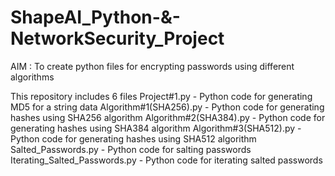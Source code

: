 # ShapeAI_Python-&-NetworkSecurity_Project

AIM : To create python files for encrypting passwords using different algorithms

This repository includes 6 files
Project#1.py - Python code for generating MD5 for a string data
Algorithm#1(SHA256).py - Python code for generating hashes using SHA256 algorithm
Algorithm#2(SHA384).py - Python code for generating hashes using SHA384 algorithm
Algorithm#3(SHA512).py - Python code for generating hashes using SHA512 algorithm
Salted_Passwords.py - Python code for salting passwords 
Iterating_Salted_Passwords.py - Python code for iterating salted passwords 

